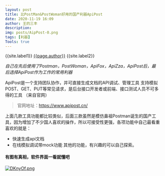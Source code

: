 ```yaml
---
layout: post
title: 比PostMan&PostWoman好用的国产利器ApiPost
date: 2020-11-19 16:09
author: 王的三丰
description:
img: posts/AipPost-0.png
tags: [利器]
Tools: true
---
```

{{site.label1}} <a href="/about">{{page.author}}</a> {{site.label2}}

*自己在先后使用了Postman，PostWoman，ApiFox，ApiZza，ApiPost后，最后选择ApiPost作为工作的常用利器* 

ApiPost是一个支持团队协作，并可直接生成文档的API调试、管理工具
支持模拟POST、GET、PUT等常见请求，是后台接口开发者或前端、接口测试人员不可多得的工具 （来自官网）

> 官网地址：https://www.apipost.cn/

上面几款工具功能都比较类似，后面三款虽然是模仿鼻祖Postman诞生的国产工具，因为增加了不少国人喜欢的操作，所以可接受性更强，各项功能中自己最看重喜欢的就是：
- 快速生成api文档
- 在线模拟调试带mock功能
其他的功能，有兴趣的可以自己探索。

#### 有图有真相，软件界面一看就懂吧

[![DKnyOf.png](https://s3.ax1x.com/2020/11/19/DKnyOf.png)](https://imgchr.com/i/DKnyOf)

